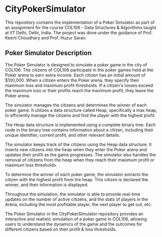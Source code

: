 # CityPokerSimulator

This repository contains the implementation of a Poker Simulator as part of an assignment for the course COL106 - Data Structures & Algorithms taught at IIT Delhi, Delhi, India. The project was done under the guidance of Prof. Keerti Choudhary and Prof. Huzur Saran.

## Poker Simulator Description

The Poker Simulator is designed to simulate a poker game in the city of COL106. The citizens of COL106 participate in the poker games held at the Poker arena to earn extra income. Each citizen has an initial amount of $100,000. When a citizen enters the Poker arena, they specify their maximum loss and maximum profit thresholds. If a citizen's losses exceed the maximum loss or their profits reach the maximum profit, they leave the Poker arena.

The simulator manages the citizens and determines the winner of each poker game. It utilizes a data structure called Heap, specifically a max heap, to efficiently manage the citizens and find the player with the highest profit.

The Heap data structure is implemented using a complete binary tree. Each node in the binary tree contains information about a citizen, including their unique identifier, current profit, and other relevant details.

The simulator keeps track of the citizens using the Heap data structure. It inserts new citizens into the heap when they enter the Poker arena and updates their profit as the game progresses. The simulator also handles the removal of citizens from the heap when they reach their maximum profit or maximum loss thresholds.

To determine the winner of each poker game, the simulator extracts the citizen with the highest profit from the heap. This citizen is declared the winner, and their information is displayed.

Throughout the simulation, the simulator is able to provide real-time updates on the number of active citizens, and the stats of players in the Arena, including the most profitable player, the next player to get out, etc.

The Poker Simulator in the CityPokerSimulator repository provides an interactive and realistic simulation of a poker game in COL106, allowing users to understand the dynamics of the game and the outcomes for different citizens based on their profit & loss thresholds.
